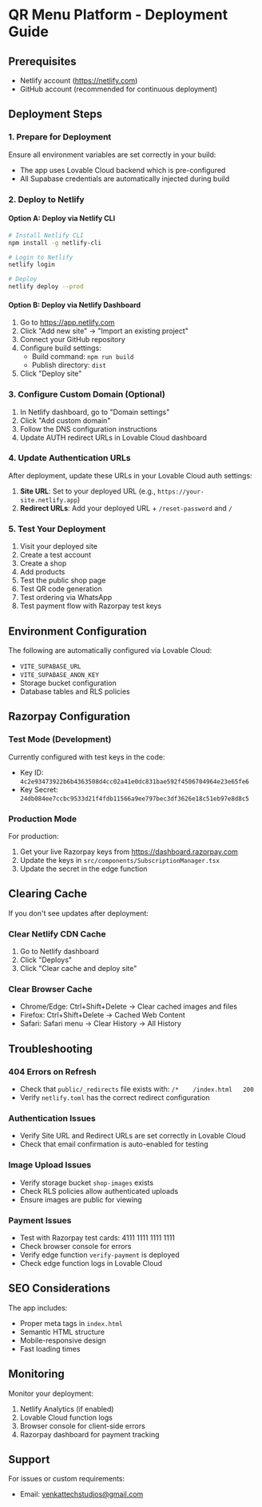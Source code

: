 # QR Menu Platform - Deployment Guide

## Prerequisites
- Netlify account (https://netlify.com)
- GitHub account (recommended for continuous deployment)

## Deployment Steps

### 1. Prepare for Deployment

Ensure all environment variables are set correctly in your build:
- The app uses Lovable Cloud backend which is pre-configured
- All Supabase credentials are automatically injected during build

### 2. Deploy to Netlify

#### Option A: Deploy via Netlify CLI
```bash
# Install Netlify CLI
npm install -g netlify-cli

# Login to Netlify
netlify login

# Deploy
netlify deploy --prod
```

#### Option B: Deploy via Netlify Dashboard
1. Go to https://app.netlify.com
2. Click "Add new site" → "Import an existing project"
3. Connect your GitHub repository
4. Configure build settings:
   - Build command: `npm run build`
   - Publish directory: `dist`
5. Click "Deploy site"

### 3. Configure Custom Domain (Optional)

1. In Netlify dashboard, go to "Domain settings"
2. Click "Add custom domain"
3. Follow the DNS configuration instructions
4. Update AUTH redirect URLs in Lovable Cloud dashboard

### 4. Update Authentication URLs

After deployment, update these URLs in your Lovable Cloud auth settings:

1. **Site URL**: Set to your deployed URL (e.g., `https://your-site.netlify.app`)
2. **Redirect URLs**: Add your deployed URL + `/reset-password` and `/`

### 5. Test Your Deployment

1. Visit your deployed site
2. Create a test account
3. Create a shop
4. Add products
5. Test the public shop page
6. Test QR code generation
7. Test ordering via WhatsApp
8. Test payment flow with Razorpay test keys

## Environment Configuration

The following are automatically configured via Lovable Cloud:
- `VITE_SUPABASE_URL`
- `VITE_SUPABASE_ANON_KEY`
- Storage bucket configuration
- Database tables and RLS policies

## Razorpay Configuration

### Test Mode (Development)
Currently configured with test keys in the code:
- Key ID: `4c2e93473922b6b4363508d4cc02a41e0dc831bae592f4506704964e23e65fe6`
- Key Secret: `24db084ee7ccbc9533d21f4fdb11566a9ee797bec3df3626e18c51eb97e8d8c5`

### Production Mode
For production:
1. Get your live Razorpay keys from https://dashboard.razorpay.com
2. Update the keys in `src/components/SubscriptionManager.tsx`
3. Update the secret in the edge function

## Clearing Cache

If you don't see updates after deployment:

### Clear Netlify CDN Cache
1. Go to Netlify dashboard
2. Click "Deploys"
3. Click "Clear cache and deploy site"

### Clear Browser Cache
- Chrome/Edge: Ctrl+Shift+Delete → Clear cached images and files
- Firefox: Ctrl+Shift+Delete → Cached Web Content
- Safari: Safari menu → Clear History → All History

## Troubleshooting

### 404 Errors on Refresh
- Check that `public/_redirects` file exists with: `/*    /index.html   200`
- Verify `netlify.toml` has the correct redirect configuration

### Authentication Issues
- Verify Site URL and Redirect URLs are set correctly in Lovable Cloud
- Check that email confirmation is auto-enabled for testing

### Image Upload Issues
- Verify storage bucket `shop-images` exists
- Check RLS policies allow authenticated uploads
- Ensure images are public for viewing

### Payment Issues
- Test with Razorpay test cards: 4111 1111 1111 1111
- Check browser console for errors
- Verify edge function `verify-payment` is deployed
- Check edge function logs in Lovable Cloud

## SEO Considerations

The app includes:
- Proper meta tags in `index.html`
- Semantic HTML structure
- Mobile-responsive design
- Fast loading times

## Monitoring

Monitor your deployment:
1. Netlify Analytics (if enabled)
2. Lovable Cloud function logs
3. Browser console for client-side errors
4. Razorpay dashboard for payment tracking

## Support

For issues or custom requirements:
- Email: venkattechstudios@gmail.com